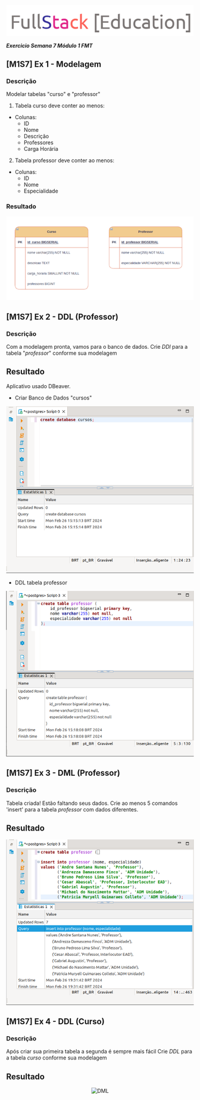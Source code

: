 ![logo](imagens/logo.png)

**_Exercicio Semana 7 Módulo 1 FMT_**

## [M1S7] Ex 1 - Modelagem

### Descrição

Modelar tabelas "curso" e "professor"

1. Tabela curso deve conter ao menos:
- Colunas:
  - ID
  - Nome
  - Descrição
  - Professores
  - Carga Horária

2. Tabela professor deve conter ao menos:
- Colunas:
    - ID
    - Nome
    - Especialidade

### Resultado

<div align="center">
    <img src="imagens/modelagem.png" alt="modelagem lógoca">
</div>


## [M1S7] Ex 2 - DDL (Professor)

### Descrição

Com a modelagem pronta, vamos para o banco de dados.
Crie *DDl* para a tabela "_professor_" conforme sua modelagem

## Resultado 

Aplicativo usado DBeaver.

- Criar Banco de Dados "cursos"
<div align="center">
  <img src="imagens/create_db.png" alt="Create Data Base Código">
</div>

- DDL tabela professor

<div align="center">
  <img src="imagens/ddl_professor.png" alt="DDL">
</div>

## [M1S7] Ex 3 - DML (Professor)

### Descrição

Tabela criada! Estão faltando seus dados. 
Crie ao menos 5 comandos 'insert' para a tabela _professor_ com dados diferentes.

## Resultado

<div align="center">
  <img src="imagens/dml_professor.png" alt="DML">
</div>

## [M1S7] Ex 4 - DDL (Curso)

### Descrição 

Após criar sua primeira tabela a segunda é sempre mais fácil
Crie *DDL* para a tabela _curso_ conforme sua modelagem

## Resultado

<div align="center">
  <img src="imagens/d" alt="DML">
</div>